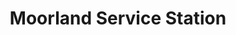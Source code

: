 ---
title: "Moorland Service Station"
url: /kirkby-in-furness/moorland-service-station/
shop: car repair
---